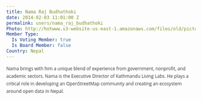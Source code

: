 ```yaml
---
title: Nama Raj Budhathoki
date: 2014-02-03 11:01:00 Z
permalink: users/nama_raj_budhathoki
Photo: http://hotwww.s3-website-us-east-1.amazonaws.com/files/old/pictures/picture-78-1430499781.jpg
Member Type:
  Is Voting Member: true
  Is Board Member: false
Country: Nepal
---
```


<p><span style="color: #333333; font-family: 'Open Sans', Arial, Helvetica, sans-serif; font-size: 12px; line-height: 20px;">Nama brings with him a unique blend of experience from government, nonprofit, and academic sectors. Nama is the Executive Director of Kathmandu Living Labs. He plays a critical role in developing an OpenStreetMap community and creating an ecosystem around open data in Nepal.</span></p>
